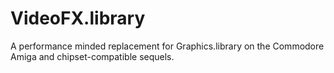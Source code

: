 # VideoFX.library

A performance minded replacement for Graphics.library on the Commodore Amiga and chipset-compatible sequels.
